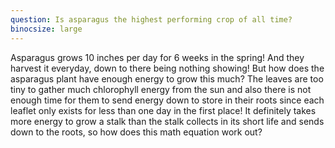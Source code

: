 ```yaml
---
question: Is asparagus the highest performing crop of all time?
binocsize: large
---
```


Asparagus grows 10 inches per day for 6 weeks in the spring! And they harvest it everyday, down to there being nothing showing! But how does the asparagus plant have enough energy to grow this much? The leaves are too tiny to gather much chlorophyll energy from the sun and also there is not enough time for them to send energy down to store in their roots since each leaflet only exists for less than one day in the first place! It definitely takes more energy to grow a stalk than the stalk collects in its short life and sends down to the roots, so how does this math equation work out?
